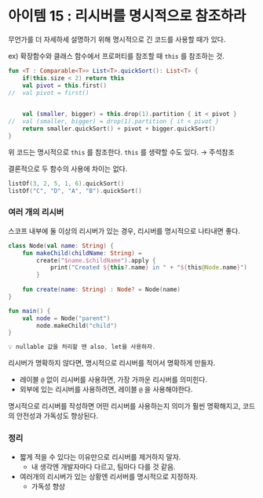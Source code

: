 # 아이템 15 : 리시버를 명시적으로 참조하라

무언가를 더 자세하세 설명하기 위해 명시적으로 긴 코드를 사용할 때가 있다.

ex) 확장함수와 클래스 함수에서 프로퍼티를 참조할 때 `this` 를 참조하는 것.

```kotlin
fun <T : Comparable<T>> List<T>.quickSort(): List<T> {
    if(this.size < 2) return this
    val pivot = this.first()
//  val pivot = first()
		

    val (smaller, bigger) = this.drop(1).partition { it < pivot }
//  val (smaller, bigger) = drop(1).partition { it < pivot }
    return smaller.quickSort() + pivot + bigger.quickSort()
}
```

위 코드는 명시적으로 `this` 를 참조한다. `this` 를 생략할 수도 있다. → 주석참조

결론적으로 두 함수의 사용에 차이는 없다.

```kotlin
listOf(3, 2, 5, 1, 6).quickSort()
listOf("C", "D", "A", "B").quickSort()
```

### 여러 개의 리시버

스코프 내부에 둘 이상의 리시버가 있는 경우, 리시버를 명시적으로 나타내면 좋다.

```kotlin
class Node(val name: String) {
    fun makeChild(childName: String) = 
        create("$name.$childName").apply { 
            print("Created ${this?.name} in " + "${this@Node.name}")
        }
        
    fun create(name: String) : Node? = Node(name)
}

fun main() {
    val node = Node("parent")
		node.makeChild("child")
}
```

```kotlin
💡 nullable 값을 처리할 땐 also, let을 사용하자.
```

리시버가 명확하지 않다면, 명시적으로 리시버를 적어서 명확하게 만들자.

- 레이블 `@` 없이 리시버를 사용하면, 가장 가까운 리시버를 의미힌다.
- 외부에 있는 리시버를 사용하려면, 레이블 `@` 을 사용해야한다.

명시적으로 리시버를 작성하면 어떤 리시버를 사용하는지 의미가 훨씬 명확해지고, 코드의 안전성과 가독성도 향상된다.

### 정리

- 짧게 적을 수 있다는 이유만으로 리시버를 제거하지 말자.
    - 내 생각엔 개발자마다 다르고, 팀마다 다를 것 같음.
- 여러개의 리시버가 있는 상황엔 리서버를 명시적으로 지정하자.
    - 가독성 향상
